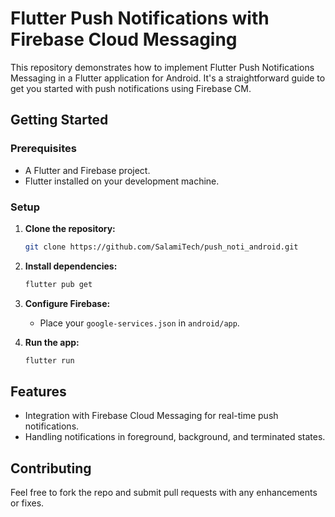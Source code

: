 # Flutter Push Notifications with Firebase Cloud Messaging

This repository demonstrates how to implement Flutter Push Notifications Messaging in a Flutter application for Android. It's a straightforward guide to get you started with push notifications using Firebase CM.

## Getting Started

### Prerequisites

- A Flutter and Firebase project.
- Flutter installed on your development machine.

### Setup

1. **Clone the repository:**
   ```sh
   git clone https://github.com/SalamiTech/push_noti_android.git
   ```
2. **Install dependencies:**
   ```sh
   flutter pub get
   ```
3. **Configure Firebase:**
   - Place your `google-services.json` in `android/app`.

4. **Run the app:**
   ```sh
   flutter run
   ```

## Features

- Integration with Firebase Cloud Messaging for real-time push notifications.
- Handling notifications in foreground, background, and terminated states.

## Contributing

Feel free to fork the repo and submit pull requests with any enhancements or fixes.
